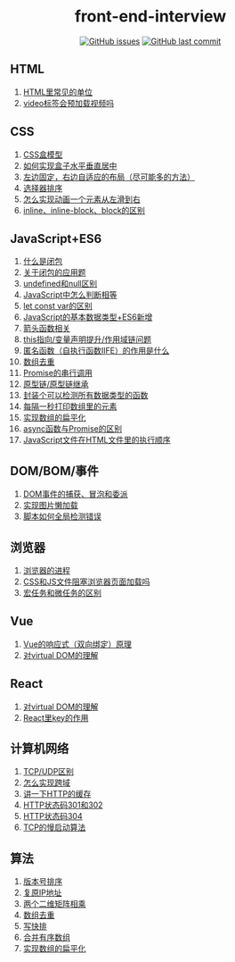 <h1 align="center">front-end-interview</h1>

<div align="center">
<a href="https://github.com/Liqiuyue9597/front-end-interview/issues"><img alt="GitHub issues" src="https://img.shields.io/github/issues-raw/Liqiuyue9597/front-end-interview?style=for-the-badge"></img></a>
<a href="https://github.com/Liqiuyue9597/front-end-interview"><img alt="GitHub last commit" src="https://img.shields.io/github/last-commit/Liqiuyue9597/front-end-interview?style=for-the-badge"></img></a>
</div>


## HTML
1. [HTML里常见的单位](https://github.com/Liqiuyue9597/front-end-interview/issues/20)
1. [video标签会预加载视频吗](https://github.com/Liqiuyue9597/front-end-interview/issues/21)

## CSS
1. [CSS盒模型](https://github.com/Liqiuyue9597/front-end-interview/issues/10)
1. [如何实现盒子水平垂直居中](https://github.com/Liqiuyue9597/front-end-interview/issues/8)
1. [左边固定，右边自适应的布局（尽可能多的方法）](https://github.com/Liqiuyue9597/front-end-interview/issues/5)
1. [选择器排序](https://github.com/Liqiuyue9597/front-end-interview/issues/32)
1. [怎么实现动画一个元素从左滑到右](https://github.com/Liqiuyue9597/front-end-interview/issues/35)
1. [inline、inline-block、block的区别](https://github.com/Liqiuyue9597/front-end-interview/issues/42)

## JavaScript+ES6
1. [什么是闭包](https://github.com/Liqiuyue9597/front-end-interview/issues/18)
1. [关于闭包的应用题](https://github.com/Liqiuyue9597/front-end-interview/issues/25)
1. [undefined和null区别](https://github.com/Liqiuyue9597/front-end-interview/issues/17)
1. [JavaScript中怎么判断相等](https://github.com/Liqiuyue9597/front-end-interview/issues/16)
1. [let const var的区别](https://github.com/Liqiuyue9597/front-end-interview/issues/15)
1. [JavaScript的基本数据类型+ES6新增](https://github.com/Liqiuyue9597/front-end-interview/issues/14)
1. [箭头函数相关](https://github.com/Liqiuyue9597/front-end-interview/issues/7)
1. [this指向/变量声明提升/作用域链问题](https://github.com/Liqiuyue9597/front-end-interview/issues/2)
1. [匿名函数（自执行函数IIFE）的作用是什么](https://github.com/Liqiuyue9597/front-end-interview/issues/24)
1. [数组去重](https://github.com/Liqiuyue9597/front-end-interview/issues/26)
1. [Promise的串行调用](https://github.com/Liqiuyue9597/front-end-interview/issues/38)
1. [原型链/原型链继承](https://github.com/Liqiuyue9597/front-end-interview/issues/44)
1. [封装个可以检测所有数据类型的函数](https://github.com/Liqiuyue9597/front-end-interview/issues/43)
1. [每隔一秒打印数组里的元素](https://github.com/Liqiuyue9597/front-end-interview/issues/41)
1. [实现数组的扁平化](https://github.com/Liqiuyue9597/front-end-interview/issues/40)
1. [async函数与Promise的区别](https://github.com/Liqiuyue9597/front-end-interview/issues/39)
1. [JavaScript文件在HTML文件里的执行顺序](https://github.com/Liqiuyue9597/front-end-interview/issues/45)

## DOM/BOM/事件
1. [DOM事件的捕获、冒泡和委派](https://github.com/Liqiuyue9597/front-end-interview/issues/33)
1. [实现图片懒加载](https://github.com/Liqiuyue9597/front-end-interview/issues/29)
1. [脚本如何全局检测错误](https://github.com/Liqiuyue9597/front-end-interview/issues/34)

## 浏览器
1. [浏览器的进程](https://github.com/Liqiuyue9597/front-end-interview/issues/47)
1. [CSS和JS文件阻塞浏览器页面加载吗](https://github.com/Liqiuyue9597/front-end-interview/issues/46)
1. [宏任务和微任务的区别](https://github.com/Liqiuyue9597/front-end-interview/issues/48)

## Vue
1. [Vue的响应式（双向绑定）原理](https://github.com/Liqiuyue9597/front-end-interview/issues/13)
1. [对virtual DOM的理解](https://github.com/Liqiuyue9597/front-end-interview/issues/12)

## React
1. [对virtual DOM的理解](https://github.com/Liqiuyue9597/front-end-interview/issues/12)
1. [React里key的作用](https://github.com/Liqiuyue9597/front-end-interview/issues/23)

## 计算机网络
1. [TCP/UDP区别](https://github.com/Liqiuyue9597/front-end-interview/issues/11)
1. [怎么实现跨域](https://github.com/Liqiuyue9597/front-end-interview/issues/9)
1. [讲一下HTTP的缓存](https://github.com/Liqiuyue9597/front-end-interview/issues/22)
1. [HTTP状态码301和302](https://github.com/Liqiuyue9597/front-end-interview/issues/31)
1. [HTTP状态码304](https://github.com/Liqiuyue9597/front-end-interview/issues/36)
1. [TCP的慢启动算法](https://github.com/Liqiuyue9597/front-end-interview/issues/37)

## 算法
1. [版本号排序](https://github.com/Liqiuyue9597/front-end-interview/issues/4)
1. [复原IP地址](https://github.com/Liqiuyue9597/front-end-interview/issues/6)
1. [两个二维矩阵相乘](https://github.com/Liqiuyue9597/front-end-interview/issues/19)
1. [数组去重](https://github.com/Liqiuyue9597/front-end-interview/issues/26)
1. [写快排](https://github.com/Liqiuyue9597/front-end-interview/issues/28)
1. [合并有序数组](https://github.com/Liqiuyue9597/front-end-interview/issues/27)
1. [实现数组的扁平化](https://github.com/Liqiuyue9597/front-end-interview/issues/40)